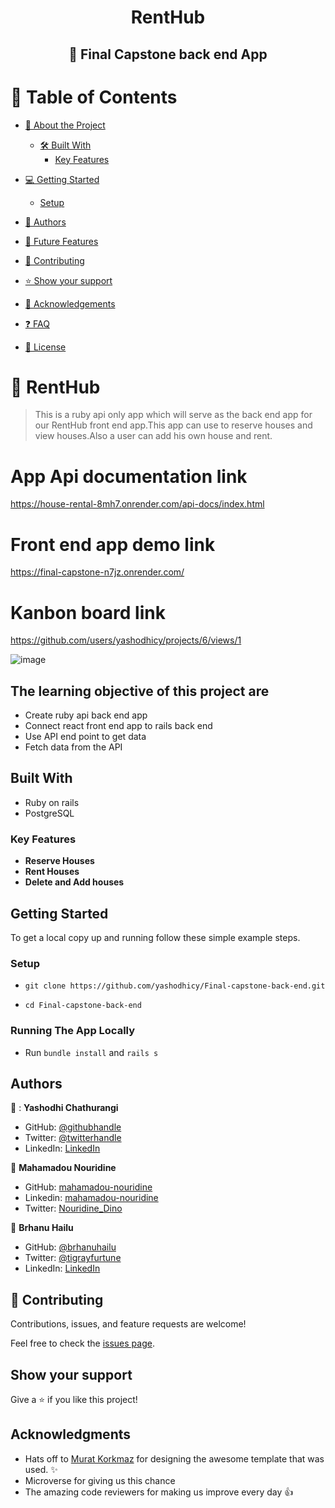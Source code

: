 <a name="readme-top"></a>

<div align="center">
  <h1>RentHub</h1>
  <h2>📖 Final Capstone back end App</h2>
</div>


<!-- TABLE OF CONTENTS -->

# 📗 Table of Contents

- [📖 About the Project](#about-project)

  - [🛠 Built With](#built-with)
    - [Key Features](#key-features)
  <!-- - [🚀 Live Demo](#live-demo) -->
- [💻 Getting Started](#getting-started)
  - [Setup](#setup)
- [👥 Authors](#authors)
- [🔭 Future Features](#future-features)
- [🤝 Contributing](#contributing)
- [⭐️ Show your support](#support)
- [🙏 Acknowledgements](#acknowledgements)
- [:question: FAQ](#faq)
- [📝 License](#license)

<!-- PROJECT DESCRIPTION -->

# 📖 RentHub <a name="about-project"></a>

> This is a ruby api only app which will serve as the back end app for our RentHub front end app.This app can use to reserve houses and view houses.Also a user can add his own house and rent.

# App Api documentation link
<https://house-rental-8mh7.onrender.com/api-docs/index.html>

# Front end app demo link
<https://final-capstone-n7jz.onrender.com/>

# Kanbon board link
https://github.com/users/yashodhicy/projects/6/views/1

![image](https://github.com/yashodhicy/Final-capstone-back-end/assets/116276432/bcb9ef1c-a30e-486a-9471-a20d151004e2)


## The learning objective of this project are

- Create ruby api back end app
- Connect react front end app to rails back end
- Use API end point to get data
- Fetch data from the API

## Built With

- Ruby on rails
- PostgreSQL

<!-- Features -->

### Key Features <a name="key-features"></a>

- **Reserve Houses**
- **Rent Houses**
- **Delete and Add houses**

## Getting Started

To get a local copy up and running follow these simple example steps.

### Setup

- ```git clone https://github.com/yashodhicy/Final-capstone-back-end.git```

- ```cd Final-capstone-back-end```

### Running The App Locally

- Run `bundle install` and `rails s`

## Authors

👤 : **Yashodhi Chathurangi**

- GitHub: [@githubhandle](https://github.com/yashodhicy)
- Twitter: [@twitterhandle](https://twitter.com/Yashichathucy)
- LinkedIn: [LinkedIn](https://www.linkedin.com/in/yashodhichathurangi/)


👤 **Mahamadou Nouridine**

- GitHub: [mahamadou-nouridine](https://github.com/mahamadou-nouridine)
- Linkedin: [mahamadou-nouridine](https://www.linkedin.com/in/mahamadou-nouridine)
- Twitter: [Nouridine_Dino](https://twitter.com/Nouridine_Dino)

👤 **Brhanu Hailu**

- GitHub: [@brhanuhailu](https://github.com/brhanuhailu)
- Twitter: [@tigrayfurtune](https://twitter.com/TigrayCountry)
- LinkedIn: [LinkedIn](https://www.linkedin.com/in/brhanu-hailu-85578a246/)

## 🤝 Contributing

Contributions, issues, and feature requests are welcome!

Feel free to check the [issues page](https://github.com/yashodhicy/Final-capstone-back-end/issues).

## Show your support

Give a ⭐️ if you like this project!

## Acknowledgments

- Hats off to [Murat Korkmaz](https://www.behance.net/muratk) for designing the awesome template that was used. ✨
- Microverse for giving us this chance
- The amazing code reviewers for making us improve every day 👍
